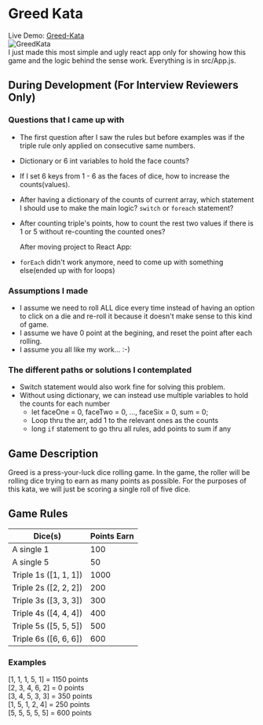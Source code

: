 # Greed Kata
Live Demo: [Greed-Kata](https://lewisyl.github.io/greed-kata/)\
![GreedKata](https://github.com/lewisyl/greed-kata/blob/master/ss.gif)\
I just made this most simple and ugly react app only for showing how this game and the logic behind the sense work. Everything is in src/App.js.

## During Development (For Interview Reviewers Only)

### Questions that I came up with
- The first question after I saw the rules but before examples was if the triple rule only applied on consecutive same numbers. 
- Dictionary or 6 int variables to hold the face counts?
- If I set 6 keys from 1 - 6 as the faces of dice, how to increase the counts(values).
- After having a dictionary of the counts of current array, which statement I should use to make the main logic? `switch` or `foreach` statement?
- After counting triple's points, how to count the rest two values if there is 1 or 5 without re-counting the counted ones?

   After moving project to React App:
- `forEach` didn't work anymore, need to come up with something else(ended up with for loops)

### Assumptions I made
- I assume we need to roll ALL dice every time instead of having an option to click on a die and re-roll it because it doesn't make sense to this kind of game.
- I assume we have 0 point at the begining, and reset the point after each rolling. 
- I assume you all like my work... :-)


### The different paths or solutions I contemplated
- Switch statement would also work fine for solving this problem.
- Without using dictionary, we can instead use multiple variables to hold the counts for each number
    - let faceOne = 0, faceTwo = 0, ..., faceSix = 0, sum = 0;
    - Loop thru the arr, add 1 to the relevant ones as the counts
    - long `if` statement to go thru all rules, add points to sum if any

## Game Description

Greed is a press-your-luck dice rolling game. In the game, the roller will be rolling dice trying to earn as many points as possible. For the purposes of this kata, we will just be scoring a single roll of five dice.

## Game Rules

Dice(s)                 | Points Earn
----------------------- | -----------
A single 1              | 100
A single 5              | 50
Triple 1s (\[1, 1, 1\]) | 1000
Triple 2s (\[2, 2, 2\]) | 200
Triple 3s (\[3, 3, 3\]) | 300
Triple 4s (\[4, 4, 4\]) | 400
Triple 5s (\[5, 5, 5\]) | 500
Triple 6s (\[6, 6, 6\]) | 600

### Examples

\[1, 1, 1, 5, 1\] = 1150 points\
\[2, 3, 4, 6, 2\] = 0 points\
\[3, 4, 5, 3, 3\] = 350 points\
\[1, 5, 1, 2, 4\] = 250 points\
\[5, 5, 5, 5, 5\] = 600 points